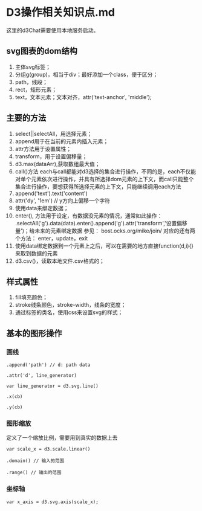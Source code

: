 # D3操作相关知识点.md

这里的d3Chat需要使用本地服务启动。

## svg图表的dom结构

1. 主体svg标签；
2. 分组g(group)，相当于div；最好添加一个class，便于区分；
3. path，线段；
4. rect，矩形元素；
5. text，文本元素；文本对齐，attr('text-anchor', 'middle');

## 主要的方法

1. select||selectAll，用选择元素；
2. append用于在当前的元素内插入元素；
3. attr方法用于设置属性；
4. transform，用于设置偏移量；
5. d3.max(dataArr),获取数组最大值；
6. call()方法
   each与call都能对d3选择的集合进行操作，不同的是，each不仅能对单个元素依次进行操作，并具有所选择dom元素的上下文，而call只能整个集合进行操作，要想获得所选择元素的上下文，只能继续调用each方法
7. append('text').text('content')
8. attr('dy',  '1em') //  y方向上偏移一个字符
9. 使用data来绑定数据；
10. enter(), 方法用于设定，有数据没元素的情况，通常如此操作：
    .selectAll('g').data(data).enter().append('g').attr('transform','设置偏移量')；给未来的元素绑定数据
    参见： bost.ocks.org/mike/join/
    对应的还有两个方法： enter，update，exit
11. 使用data绑定数据到一个元素上之后，可以在需要的地方直接function(d,i){}来取到数据的元素
12. d3.csv()，读取本地文件.csv格式的；

## 样式属性

1. fill填充颜色；
2. stroke线条颜色，stroke-width，线条的宽度；
3. 通过标签的类名，使用css来设置svg的样式；

## 基本的图形操作

### 画线

```
.append('path') // d: path data

.attr('d', line_generator)

var line_generator = d3.svg.line()

.x(cb)

.y(cb)
```

### 图形缩放

定义了一个缩放比例，需要用到真实的数据上去

```
var scale_x = d3.scale.linear()

.domain() // 输入的范围

.range() // 输出的范围

```

### 坐标轴

```
var x_axis = d3.svg.axis(scale_x);
```
